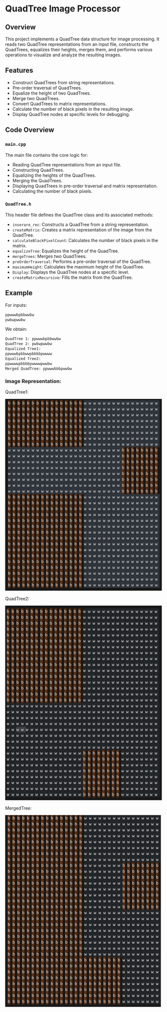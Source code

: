 # QuadTree Image Processor

## Overview
This project implements a QuadTree data structure for image processing. It reads two QuadTree representations from an input file, constructs the QuadTrees, equalizes their heights, merges them, and performs various operations to visualize and analyze the resulting images.

## Features
- Construct QuadTrees from string representations.
- Pre-order traversal of QuadTrees.
- Equalize the height of two QuadTrees.
- Merge two QuadTrees.
- Convert QuadTrees to matrix representations.
- Calculate the number of black pixels in the resulting image.
- Display QuadTree nodes at specific levels for debugging.

## Code Overview
### `main.cpp`
The main file contains the core logic for:

- Reading QuadTree representations from an input file.
- Constructing QuadTrees.
- Equalizing the heights of the QuadTrees.
- Merging the QuadTrees.
- Displaying QuadTrees in pre-order traversal and matrix representation.
- Calculating the number of black pixels.

### `QuadTree.h`
This header file defines the QuadTree class and its associated methods:

- `inserare_rec`: Constructs a QuadTree from a string representation.
- `createMatrix`: Creates a matrix representation of the image from the QuadTree.
- `calculateBlackPixelCount`: Calculates the number of black pixels in the matrix.
- `equalizeTree`: Equalizes the height of the QuadTree.
- `mergeTrees`: Merges two QuadTrees.
- `preOrderTraversal`: Performs a pre-order traversal of the QuadTree.
- `maximumHeight`: Calculates the maximum height of the QuadTree.
- `Display`: Displays the QuadTree nodes at a specific level.
- `createMatrixRecursive`: Fills the matrix from the QuadTree.

## Example
For inputs:
```
ppwwwbpbbwwbw
pwbwpwwbw
```

We obtain: 
```
QuadTree 1: ppwwwbpbbwwbw
QuadTree 2: pwbwpwwbw
Equalized Tree1:
ppwwwbpbbwwpbbbbpwwww
Equalized Tree2:
ppwwwwpbbbbpwwwwpwwbw
Merged QuadTree: ppwwwbbbpwwbw
```
### Image Representation:
QuadTree1:

![alt text](https://github.com/GalanRaduM24/QuadTree-Pictures/blob/main/ReadmeImages/QuadTree1.png)

QuadTree2:

![alt text](https://github.com/GalanRaduM24/QuadTree-Pictures/blob/main/ReadmeImages/QuadTree2.png)


MergedTree:

![alt text](https://github.com/GalanRaduM24/QuadTree-Pictures/blob/main/ReadmeImages/MergedTree.png)


